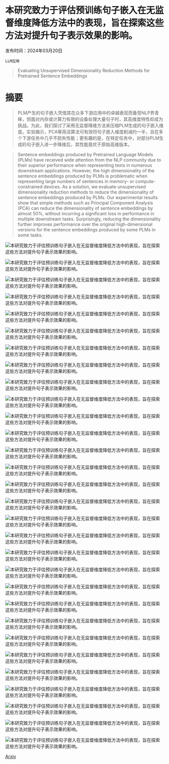 # 本研究致力于评估预训练句子嵌入在无监督维度降低方法中的表现，旨在探索这些方法对提升句子表示效果的影响。

发布时间：2024年03月20日

`LLM应用`

> Evaluating Unsupervised Dimensionality Reduction Methods for Pretrained Sentence Embeddings

# 摘要

> PLM产生的句子嵌入凭借其在众多下游应用中的卓越表现而备受NLP界青睐，但面对内存或计算力有限的设备处理大量句子时，其高维度特性却成为挑战。为此，我们探讨了采用无监督降维方法来压缩PLM生成的句子嵌入维度。实验揭示，PCA等简洁算法可有效将句子嵌入维度削减约一半，且在多个下游任务中几乎不损失性能；更有趣的是，在特定任务中，对部分PLM生成的句子嵌入进一步降维后，其性能竟优于原始高维版本。

> Sentence embeddings produced by Pretrained Language Models (PLMs) have received wide attention from the NLP community due to their superior performance when representing texts in numerous downstream applications. However, the high dimensionality of the sentence embeddings produced by PLMs is problematic when representing large numbers of sentences in memory- or compute-constrained devices. As a solution, we evaluate unsupervised dimensionality reduction methods to reduce the dimensionality of sentence embeddings produced by PLMs. Our experimental results show that simple methods such as Principal Component Analysis (PCA) can reduce the dimensionality of sentence embeddings by almost $50\%$, without incurring a significant loss in performance in multiple downstream tasks. Surprisingly, reducing the dimensionality further improves performance over the original high-dimensional versions for the sentence embeddings produced by some PLMs in some tasks.

![本研究致力于评估预训练句子嵌入在无监督维度降低方法中的表现，旨在探索这些方法对提升句子表示效果的影响。](../../../paper_images/2403.14001/x1.jpg)

![本研究致力于评估预训练句子嵌入在无监督维度降低方法中的表现，旨在探索这些方法对提升句子表示效果的影响。](../../../paper_images/2403.14001/x2.jpg)

![本研究致力于评估预训练句子嵌入在无监督维度降低方法中的表现，旨在探索这些方法对提升句子表示效果的影响。](../../../paper_images/2403.14001/x3.jpg)

![本研究致力于评估预训练句子嵌入在无监督维度降低方法中的表现，旨在探索这些方法对提升句子表示效果的影响。](../../../paper_images/2403.14001/x4.jpg)

![本研究致力于评估预训练句子嵌入在无监督维度降低方法中的表现，旨在探索这些方法对提升句子表示效果的影响。](../../../paper_images/2403.14001/x5.jpg)

![本研究致力于评估预训练句子嵌入在无监督维度降低方法中的表现，旨在探索这些方法对提升句子表示效果的影响。](../../../paper_images/2403.14001/x6.jpg)

![本研究致力于评估预训练句子嵌入在无监督维度降低方法中的表现，旨在探索这些方法对提升句子表示效果的影响。](../../../paper_images/2403.14001/trans_stsb-bert-base.jpg)

![本研究致力于评估预训练句子嵌入在无监督维度降低方法中的表现，旨在探索这些方法对提升句子表示效果的影响。](../../../paper_images/2403.14001/trans_stsb-bert-large.jpg)

![本研究致力于评估预训练句子嵌入在无监督维度降低方法中的表现，旨在探索这些方法对提升句子表示效果的影响。](../../../paper_images/2403.14001/trans_all-mpnet-base-v2.jpg)

![本研究致力于评估预训练句子嵌入在无监督维度降低方法中的表现，旨在探索这些方法对提升句子表示效果的影响。](../../../paper_images/2403.14001/trans_STSB_SimCSE.jpg)

![本研究致力于评估预训练句子嵌入在无监督维度降低方法中的表现，旨在探索这些方法对提升句子表示效果的影响。](../../../paper_images/2403.14001/in_stsb-bert-base.jpg)

![本研究致力于评估预训练句子嵌入在无监督维度降低方法中的表现，旨在探索这些方法对提升句子表示效果的影响。](../../../paper_images/2403.14001/in_stsb-bert-large.jpg)

![本研究致力于评估预训练句子嵌入在无监督维度降低方法中的表现，旨在探索这些方法对提升句子表示效果的影响。](../../../paper_images/2403.14001/in_all-mpnet-base-v2.jpg)

![本研究致力于评估预训练句子嵌入在无监督维度降低方法中的表现，旨在探索这些方法对提升句子表示效果的影响。](../../../paper_images/2403.14001/in_STSB_SimCSE.jpg)

![本研究致力于评估预训练句子嵌入在无监督维度降低方法中的表现，旨在探索这些方法对提升句子表示效果的影响。](../../../paper_images/2403.14001/TREC_trans_all-mpnet-base-v2.jpg)

![本研究致力于评估预训练句子嵌入在无监督维度降低方法中的表现，旨在探索这些方法对提升句子表示效果的影响。](../../../paper_images/2403.14001/TREC_trans_msmarco-roberta-base-v2.jpg)

![本研究致力于评估预训练句子嵌入在无监督维度降低方法中的表现，旨在探索这些方法对提升句子表示效果的影响。](../../../paper_images/2403.14001/TREC_trans_paraphrase-xlm-r-multilingual-v1.jpg)

![本研究致力于评估预训练句子嵌入在无监督维度降低方法中的表现，旨在探索这些方法对提升句子表示效果的影响。](../../../paper_images/2403.14001/TREC_trans_SimCSE.jpg)

![本研究致力于评估预训练句子嵌入在无监督维度降低方法中的表现，旨在探索这些方法对提升句子表示效果的影响。](../../../paper_images/2403.14001/TREC_in_all-mpnet-base-v2.jpg)

![本研究致力于评估预训练句子嵌入在无监督维度降低方法中的表现，旨在探索这些方法对提升句子表示效果的影响。](../../../paper_images/2403.14001/TREC_in_msmarco-roberta-base-v2.jpg)

![本研究致力于评估预训练句子嵌入在无监督维度降低方法中的表现，旨在探索这些方法对提升句子表示效果的影响。](../../../paper_images/2403.14001/TREC_in_paraphrase-xlm-r-multilingual-v1.jpg)

![本研究致力于评估预训练句子嵌入在无监督维度降低方法中的表现，旨在探索这些方法对提升句子表示效果的影响。](../../../paper_images/2403.14001/TREC_in_SimCSE.jpg)

![本研究致力于评估预训练句子嵌入在无监督维度降低方法中的表现，旨在探索这些方法对提升句子表示效果的影响。](../../../paper_images/2403.14001/SICKE_trans_all-mpnet-base-v2.jpg)

![本研究致力于评估预训练句子嵌入在无监督维度降低方法中的表现，旨在探索这些方法对提升句子表示效果的影响。](../../../paper_images/2403.14001/SICKE_trans_msmarco-roberta-base-v2.jpg)

![本研究致力于评估预训练句子嵌入在无监督维度降低方法中的表现，旨在探索这些方法对提升句子表示效果的影响。](../../../paper_images/2403.14001/SICKE_trans_paraphrase-xlm-r-multilingual-v1.jpg)

![本研究致力于评估预训练句子嵌入在无监督维度降低方法中的表现，旨在探索这些方法对提升句子表示效果的影响。](../../../paper_images/2403.14001/SICKE_trans_SimCSE.jpg)

![本研究致力于评估预训练句子嵌入在无监督维度降低方法中的表现，旨在探索这些方法对提升句子表示效果的影响。](../../../paper_images/2403.14001/SICKE_in_all-mpnet-base-v2.jpg)

![本研究致力于评估预训练句子嵌入在无监督维度降低方法中的表现，旨在探索这些方法对提升句子表示效果的影响。](../../../paper_images/2403.14001/SICKE_in_msmarco-roberta-base-v2.jpg)

![本研究致力于评估预训练句子嵌入在无监督维度降低方法中的表现，旨在探索这些方法对提升句子表示效果的影响。](../../../paper_images/2403.14001/SICKE_in_paraphrase-xlm-r-multilingual-v1.jpg)

![本研究致力于评估预训练句子嵌入在无监督维度降低方法中的表现，旨在探索这些方法对提升句子表示效果的影响。](../../../paper_images/2403.14001/SICKE_in_SimCSE.jpg)

[Arxiv](https://arxiv.org/abs/2403.14001)